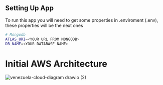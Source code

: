 ## Setting Up App
To run this app you will need to get some properties in .enviroment (.env), these properties will be the next ones

```sh
# Mongodb
ATLAS_URI=<YOUR URL FROM MONGODB>
DB_NAME=<YOUR DATABASE NAME>
```
# Initial AWS Architecture
![venezuela-cloud-diagram drawio (2)](https://github.com/user-attachments/assets/5326e182-3b4b-4e09-8251-6d98209bc0e7)
